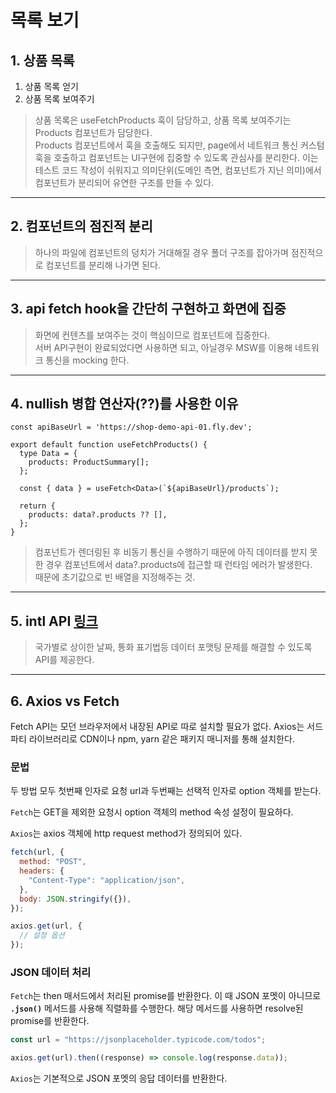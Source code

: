 # 목록 보기

## 1. 상품 목록

1. 상품 목록 얻기
2. 상품 목록 보여주기

> 상품 목록은 useFetchProducts 훅이 담당하고, 상품 목록 보여주기는 Products 컴포넌트가 담당한다.  
> Products 컴포넌트에서 훅을 호출해도 되지만, page에서 네트워크 통신 커스텀훅을 호출하고 컴포넌트는 UI구현에 집중할 수 있도록 관심사를 분리한다.
> 이는 테스트 코드 작성이 쉬워지고 의미단위(도메인 측면, 컴포넌트가 지닌 의미)에서 컴포넌트가 분리되어 유연한 구조를 만들 수 있다.

---

## 2. 컴포넌트의 점진적 분리

> 하나의 파일에 컴포넌트의 덩치가 거대해질 경우 폴더 구조를 잡아가며 점진적으로 컴포넌트를 분리해 나가면 된다.

---

## 3. api fetch hook을 간단히 구현하고 화면에 집중

> 화면에 컨텐츠를 보여주는 것이 핵심이므로 컴포넌트에 집중한다.  
> 서버 API구현이 완료되었다면 사용하면 되고, 아닐경우 MSW를 이용해 네트워크 통신을 mocking 한다.

---

## 4. nullish 병합 연산자(??)를 사용한 이유

```tsx
const apiBaseUrl = 'https://shop-demo-api-01.fly.dev';

export default function useFetchProducts() {
  type Data = {
    products: ProductSummary[];
  };

  const { data } = useFetch<Data>(`${apiBaseUrl}/products`);

  return {
    products: data?.products ?? [],
  };
}
```

> 컴포넌트가 렌더링된 후 비동기 통신을 수행하기 때문에 아직 데이터를 받지 못한 경우 컴포넌트에서 data?.products에 접근할 때 런타임 에러가 발생한다.  
> 때문에 초기값으로 빈 배열을 지정해주는 것.

---

## 5. intl API [링크](https://developer.mozilla.org/en-US/docs/Web/JavaScript/Reference/Global_Objects/Intl)

> 국가별로 상이한 날짜, 통화 표기법등 데이터 포맷팅 문제를 해결할 수 있도록 API를 제공한다.

---

## 6. Axios vs Fetch

Fetch API는 모던 브라우저에서 내장된 API로 따로 설치할 필요가 없다.
Axios는 서드파티 라이브러리로 CDN이나 npm, yarn 같은 패키지 매니저를 통해 설치한다.

### 문법

두 방법 모두 첫번째 인자로 요청 url과 두번째는 선택적 인자로 option 객체를 받는다.

`Fetch`는 GET을 제외한 요청시 option 객체의 method 속성 설정이 필요하다.

`Axios`는 axios 객체에 http request method가 정의되어 있다.

```javascript
fetch(url, {
  method: "POST",
  headers: {
    "Content-Type": "application/json",
  },
  body: JSON.stringify({}),
});
```

```javascript
axios.get(url, {
  // 설정 옵션
});
```

### JSON 데이터 처리

`Fetch`는 then 매서드에서 처리된 promise를 반환한다. 이 때 JSON 포멧이 아니므로 **`.json()`** 메서드를 사용해 직렬화를 수행한다. 해당 메서드를 사용하면 resolve된 promise를 반환한다.

```javascript
const url = "https://jsonplaceholder.typicode.com/todos";

axios.get(url).then((response) => console.log(response.data));

```

`Axios`는 기본적으로 JSON 포멧의 응답 데이터를 반환한다.
